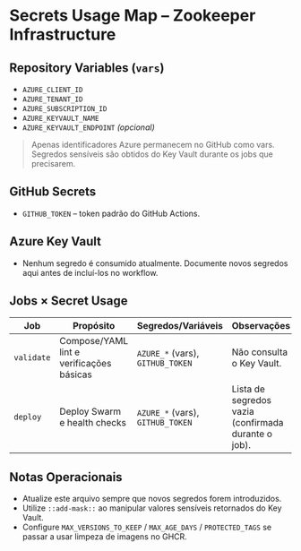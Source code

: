 # Secrets Usage Map – Zookeeper Infrastructure

## Repository Variables (`vars`)
- `AZURE_CLIENT_ID`
- `AZURE_TENANT_ID`
- `AZURE_SUBSCRIPTION_ID`
- `AZURE_KEYVAULT_NAME`
- `AZURE_KEYVAULT_ENDPOINT` *(opcional)*

> Apenas identificadores Azure permanecem no GitHub como vars. Segredos sensíveis são obtidos do Key Vault durante os jobs que precisarem.

## GitHub Secrets
- `GITHUB_TOKEN` – token padrão do GitHub Actions.

## Azure Key Vault
- Nenhum segredo é consumido atualmente. Documente novos segredos aqui antes de incluí-los no workflow.

## Jobs × Secret Usage
| Job | Propósito | Segredos/Variáveis | Observações |
| --- | --- | --- | --- |
| `validate` | Compose/YAML lint e verificações básicas | `AZURE_*` (vars), `GITHUB_TOKEN` | Não consulta o Key Vault. |
| `deploy` | Deploy Swarm e health checks | `AZURE_*` (vars), `GITHUB_TOKEN` | Lista de segredos vazia (confirmada durante o job). |

## Notas Operacionais
- Atualize este arquivo sempre que novos segredos forem introduzidos.
- Utilize `::add-mask::` ao manipular valores sensíveis retornados do Key Vault.
- Configure `MAX_VERSIONS_TO_KEEP` / `MAX_AGE_DAYS` / `PROTECTED_TAGS` se passar a usar limpeza de imagens no GHCR.
